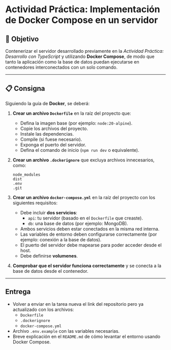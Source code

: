 # Actividad Práctica: Implementación de Docker Compose en un servidor

## 🎯 Objetivo

Contenerizar el servidor desarrollado previamente en la _Actividad Práctica: Desarrollo con TypeScript_ y utilizando **Docker Compose**, de modo que tanto la aplicación como la base de datos puedan ejecutarse en contenedores interconectados con un solo comando.

---

## 📋 Consigna

Siguiendo la guía de **Docker**, se deberá:

1. **Crear un archivo `Dockerfile`** en la raíz del proyecto que:

   - Defina la imagen base (por ejemplo: `node:20-alpine`).
   - Copie los archivos del proyecto.
   - Instale las dependencias.
   - Compile (si fuese necesario).
   - Exponga el puerto del servidor.
   - Defina el comando de inicio (`npm run dev` o equivalente).

2. **Crear un archivo `.dockerignore`** que excluya archivos innecesarios, como:

   ```
   node_modules
   dist
   .env
   .git
   ```

3. **Crear un archivo `docker-compose.yml`** en la raíz del proyecto con los siguientes requisitos:

   - Debe incluir **dos servicios**:
     - `api`: tu servidor (basado en el `Dockerfile` que creaste).
     - `db`: una base de datos (por ejemplo: MongoDB).
   - Ambos servicios deben estar conectados en la misma red interna.
   - Las variables de entorno deben configurarse correctamente (por ejemplo: conexión a la base de datos).
   - El puerto del servidor debe mapearse para poder acceder desde el host.
   - Debe definirse **volumenes**.

4. **Comprobar que el servidor funciona correctamente** y se conecta a la base de datos desde el contenedor.

---

## Entrega

- Volver a enviar en la tarea nueva el link del repositorio pero ya actualizado con los archivos:
  - `Dockerfile`
  - `.dockerignore`
  - `docker-compose.yml`
- Archivo `.env.example` con las variables necesarias.
- Breve explicación en el `README.md` de cómo levantar el entorno usando Docker Compose.
